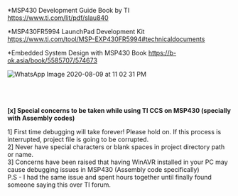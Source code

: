 *MSP430 Development Guide Book by TI https://www.ti.com/lit/pdf/slau840

*MSP430FR5994 LaunchPad Development Kit https://www.ti.com/tool/MSP-EXP430FR5994#technicaldocuments

*Embedded System Design with MSP430 Book https://b-ok.asia/book/5585707/574673


![WhatsApp Image 2020-08-09 at 11 02 31 PM](https://user-images.githubusercontent.com/52508011/89738288-fb0a6980-da94-11ea-9eb1-ff7e91ebd2d7.jpeg)

\
\
\
<b>[x] Special concerns to be taken while using TI CCS on MSP430 (specially with Assembly codes)</b>

1] First time debugging will take forever! Please hold on. If this process is interrupted, project file is going to be corrupted.\
2] Never have special characters or blank spaces in project directory path or name.\
3] Concerns have been raised that having WinAVR installed in your PC may cause debugging issues in MSP430 (Assembly code specifically)\
P.S - I had the same issue and spent hours together until finally found someone saying this over TI forum.
